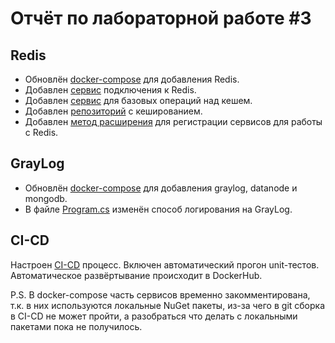 # Отчёт по лабораторной работе #3

## Redis

* Обновлён [docker-compose](https://github.com/MikoGH/DSS/blob/main/LuaEngine.Prefilter/docker-compose.yml) для добавления Redis.
* Добавлен [сервис](https://github.com/MikoGH/DSS/blob/main/LuaEngine.Scripts/LuaEngine.Scripts/Services/Caching/RedisConnectionService.cs) подключения к Redis.
* Добавлен [сервис](https://github.com/MikoGH/DSS/blob/main/LuaEngine.Scripts/LuaEngine.Scripts/Services/Caching/CacheService.cs) для базовых операций над кешем.
* Добавлен [репозиторий](https://github.com/MikoGH/DSS/blob/main/LuaEngine.Scripts/LuaEngine.Scripts/Repositories/ScriptVersionCacheRepository.cs) с кешированием.
* Добавлен [метод расширения](https://github.com/MikoGH/DSS/blob/main/LuaEngine.Scripts/LuaEngine.Scripts/Extensions/ServicesExtensions.cs) для регистрации сервисов для работы с Redis.

## GrayLog

* Обновлён [docker-compose](https://github.com/MikoGH/DSS/blob/main/LuaEngine.Prefilter/docker-compose.yml) для добавления graylog, datanode и mongodb.
* В файле [Program.cs](https://github.com/MikoGH/DSS/blob/main/LuaEngine.Scripts/LuaEngine.Scripts/Program.cs) изменён способ логирования на GrayLog.

## CI-CD

Настроен [CI-CD](https://github.com/MikoGH/DSS/blob/main/.github/workflows/CI-CD.yml) процесс.
Включен автоматический прогон unit-тестов.
Автоматическое развёртывание происходит в DockerHub.

P.S. В docker-compose часть сервисов временно закомментирована, т.к. в них используются локальные NuGet пакеты, из-за чего в git сборка в CI-CD не может пройти, а разобраться что делать с локальными пакетами пока не получилось.
